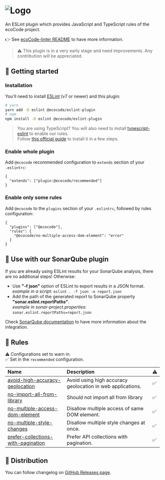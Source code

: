 ![Logo](https://github.com/green-code-initiative/ecoCode/blob/main/docs/resources/logo-large.png?raw=true)
======================================

An ESLint plugin which provides JavaScript and TypeScript rules of the ecoCode project.

👉 See [ecoCode-linter README](https://github.com/green-code-initiative/ecoCode-linter#readme) to have more information.

> ⚠️ This plugin is in a very early stage and need improvements. Any contribution will be appreciated.

🚀 Getting started
------------------

### Installation

You'll need to install [ESLint](https://eslint.org/) (v7 or newer) and this plugin:

```sh
# yarn
yarn add -D eslint @ecocode/eslint-plugin
# npm
npm install -D eslint @ecocode/eslint-plugin
```

> You are using TypeScript? You will also need to install [typescript-eslint](https://typescript-eslint.io/) to enable our rules.\
> Follow [this official guide](https://typescript-eslint.io/getting-started) to install it in a few steps.

### Enable whole plugin

Add `@ecocode` recommended configuration to `extends` section of your `.eslintrc`:

```jsonc
{
  "extends": ["plugin:@ecocode/recommended"]
}
```

### Enable only some rules

Add `@ecocode` to the `plugins` section of your `.eslintrc`, followed by rules configuration:

```jsonc
{
  "plugins": ["@ecocode"],
  "rules": {
    "@ecocode/no-multiple-access-dom-element": "error"
  }
}
```

🌿 Use with our SonarQube plugin
--------------------------------

If you are already using ESLint results for your SonarQube analysis, there are no additional steps! Otherwise:

- Use **"-f json"** option of ESLint to export results in a JSON format.\
  _example in a script:_ `eslint . -f json -o report.json`
- Add the path of the generated report to SonarQube property **"sonar.eslint.reportPaths"**.\
  _example in sonar-project.properties:_ `sonar.eslint.reportPaths=report.json`

Check [SonarQube documentation](https://docs.sonarqube.org/8.9/analyzing-source-code/importing-external-issues/importing-third-party-issues/)
to have more information about the integration.

🔨 Rules
--------

<!-- begin auto-generated rules list -->

⚠️ Configurations set to warn in.\
✅ Set in the `recommended` configuration.

| Name                                                                                   | Description                                                | ⚠️ |
| :------------------------------------------------------------------------------------- | :--------------------------------------------------------- | :- |
| [avoid-high-accuracy-geolocation](docs/rules/avoid-high-accuracy-geolocation.md)       | Avoid using high accuracy geolocation in web applications. | ✅  |
| [no-import-all-from-library](docs/rules/no-import-all-from-library.md)                 | Should not import all from library                         | ✅  |
| [no-multiple-access-dom-element](docs/rules/no-multiple-access-dom-element.md)         | Disallow multiple access of same DOM element.              | ✅  |
| [no-multiple-style-changes](docs/rules/no-multiple-style-changes.md)                   | Disallow multiple style changes at once.                   | ✅  |
| [prefer-collections-with-pagination](docs/rules/prefer-collections-with-pagination.md) | Prefer API collections with pagination.                    | ✅  |

<!-- end auto-generated rules list -->


🛒 Distribution
---------------

You can follow changelog on [GitHub Releases page](https://github.com/green-code-initiative/ecoCode-linter/releases).
